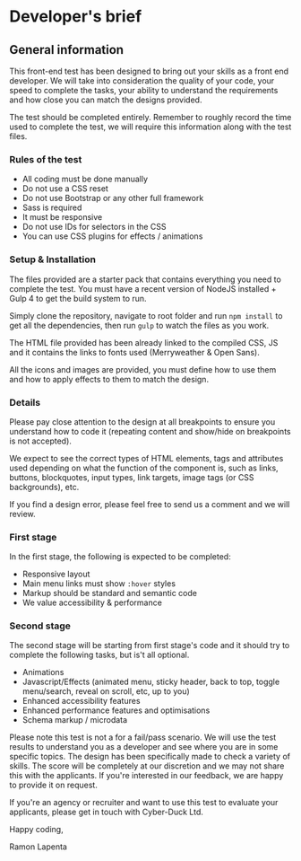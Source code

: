 # Developer's brief
## General information
This front-end test has been designed to bring out your skills as a front end developer. We will take into consideration the quality of your code, your speed to complete the tasks, your ability to understand the requirements and how close you can match the designs provided.

The test should be completed entirely. Remember to roughly record the time used to complete the test, we will require this information along with the test files.

### Rules of the test
- All coding must be done manually
- Do not use a CSS reset
- Do not use Bootstrap or any other full framework
- Sass is required
- It must be responsive
- Do not use IDs for selectors in the CSS
- You can use CSS plugins for effects / animations

### Setup & Installation
The files provided are a starter pack that contains everything you need to complete the test. You must have a recent version of NodeJS installed + Gulp 4 to get the build system to run. 

Simply clone the repository, navigate to root folder and run `npm install` to get all the dependencies, then run `gulp` to watch the files as you work.

The HTML file provided has been already linked to the compiled CSS, JS and it contains the links to fonts used (Merryweather & Open Sans).

All the icons and images are provided, you must define how to use them and how to apply effects to them to match the design.

### Details
Please pay close attention to the design at all breakpoints to ensure you understand how to code it (repeating content and show/hide on breakpoints is not accepted).

We expect to see the correct types of HTML elements, tags and attributes used depending on what the function of the component is, such as links, buttons, blockquotes, input types, link targets, image tags (or CSS backgrounds), etc.

If you find a design error, please feel free to send us a comment and we will review.

### First stage
In the first stage, the following is expected to be completed:

- Responsive layout
- Main menu links must show `:hover` styles
- Markup should be standard and semantic code
- We value accessibility & performance

### Second stage
The second stage will be starting from first stage's code and it should try to complete the following tasks, but is't all optional.

- Animations
- Javascript/Effects (animated menu, sticky header, back to top, toggle menu/search, reveal on scroll, etc, up to you)
- Enhanced accessibility features
- Enhanced performance features and optimisations
- Schema markup / microdata

Please note this test is not a for a fail/pass scenario. We will use the test results to understand you as a developer and see where you are in some specific topics. The design has been specifically made to check a variety of skills. The score will be completely at our discretion and we may not share this with the applicants. If you're interested in our feedback, we are happy to provide it on request.

If you're an agency or recruiter and want to use this test to evaluate your applicants, please get in touch with Cyber-Duck Ltd.

Happy coding,

Ramon Lapenta
